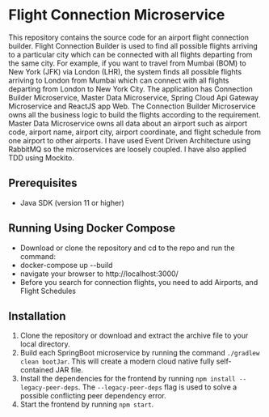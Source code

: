# Flight Connection Microservice
This repository contains the source code for an airport flight connection builder. Flight
Connection Builder is used to find all possible flights arriving to a particular city which can be
connected with all flights departing from the same city. For example, if you want to travel from
Mumbai (BOM) to New York (JFK) via London (LHR), the system finds all possible flights arriving
to London from Mumbai which can connect with all flights departing from London to New York City.
The application has Connection Builder Microservice, Master Data Microservice, Spring Cloud Api
Gateway Microservice and ReactJS app Web. The Connection
Builder Microservice owns all the business logic to build the flights according to the requirement.
Master Data Microservice owns all data about an airport such as airport code, airport name, airport
city, airport coordinate, and flight schedule from one airport to other airports. I have used Event
Driven Architecture using RabbitMQ so the microservices are loosely coupled. I have also applied
TDD using Mockito.

## Prerequisites
- Java SDK (version 11 or higher)

## Running Using Docker Compose
- Download or clone the repository and cd to the repo and run the command:
- docker-compose up --build
- navigate your browser to http://localhost:3000/ 
- Before you search for connection flights, you need to add  Airports, and Flight Schedules 

## Installation
1. Clone the repository or download and extract the archive file to your local directory.
2. Build each SpringBoot microservice by running the command ```./gradlew clean bootJar```. This will create a modern cloud native fully self-contained JAR file.
3. Install the dependencies for the frontend by running ```npm install --legacy-peer-deps```. The ```--legacy-peer-deps``` flag is used to solve a possible conflicting peer dependency error.
4. Start the frontend by running ```npm start```.



